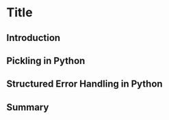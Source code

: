 # Title

## Introduction

## Pickling in Python

## Structured Error Handling in Python

## Summary
